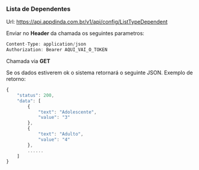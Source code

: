 
### Lista de Dependentes
Url: https://api.appdinda.com.br/v1/api/config/ListTypeDependent

Enviar no **Header** da chamada os seguintes parametros:
```javascript {.line-numbers}
Content-Type: application/json
Authorization: Bearer AQUI_VAI_O_TOKEN
```
Chamada via **GET** 

Se os dados estiverem ok o sistema retornará o seguinte JSON.
Exemplo de retorno:
```javascript {.line-numbers}
{
    "status": 200,
    "data": [
        {
            "text": "Adolescente",
            "value": "3"
        },
        {
            "text": "Adulto",
            "value": "4"
        },
        ......
    ]
}
```
 
